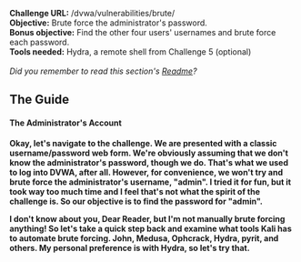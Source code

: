 <b>Challenge URL:</b> /dvwa/vulnerabilities/brute/
<br>
<b>Objective:</b> Brute force the administrator's password.
<br>
<b>Bonus objective:</b> Find the other four users' usernames and brute force each password.
<br>
<b>Tools needed:</b> Hydra, a remote shell from Challenge 5 (optional)
<br><br>
<i>Did you remember to read this section's <a href="https://github.com/mrudy/dvwa-guide-2019/blob/master/low/README.md">Readme</a>?</i>

<h2><b>The Guide<b></h2>

<h4><b>The Administrator's Account</b></h4>

Okay, let's navigate to the challenge. We are presented with a classic username/password web form. We're obviously assuming that we don't know the administrator's password, though we do. That's what we used to log into DVWA, after all. However, for convenience, we won't try and brute force the administrator's username, "admin". I tried it for fun, but it took way too much time and I feel that's not what the spirit of the challenge is. So our objective is to find the password for "admin".

I don't know about you, Dear Reader, but I'm not manually brute forcing anything! So let's take a quick step back and examine what tools Kali has to automate brute forcing. John, Medusa, Ophcrack, Hydra, pyrit, and others. My personal preference is with Hydra, so let's try that. 
